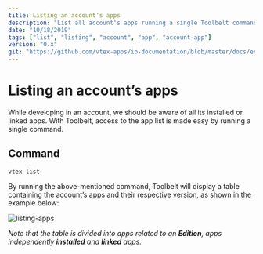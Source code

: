 ```yaml
---
title: Listing an account’s apps
description: "List all account's apps running a single Toolbelt command"
date: "10/18/2019"
tags: ["list", "listing", "account", "app", "account-app"]
version: "0.x"
git: "https://github.com/vtex-apps/io-documentation/blob/master/docs/en/Recipes/store/creating-a-production-workspace.md"
---
```


# Listing an account’s apps 

While developing in an account, we should be aware of all its installed or linked apps. With Toolbelt, access to the app list is made easy by running a single command.

## Command

`vtex list`

By running the above-mentioned command, Toolbelt will display a table containing the account’s apps and their respective version, as shown in the example below: 

![listing-apps](https://user-images.githubusercontent.com/52087100/67044546-dfe3fd00-f102-11e9-83d7-936f229b7b26.png)

_Note that the table is divided into apps related to an **Edition**, apps independently **installed** and **linked** apps._

